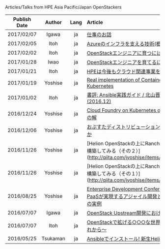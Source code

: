 Articles/Talks from HPE Asia Pacific/Japan OpenStackers

|Publish Date  | Author | Lang | Article |
|:------------:|:------:|:----:|:------- |
|2017/02/07 | Igawa | ja | [仕事のお話](http://www.slideshare.net/masayukiigawa/ss-71840596) |
|2017/02/05 | Itoh | ja | [Azureのインフラを支える技術(概要編)](http://qiita.com/thatsdone/items/1cfaadd9e126045ee7a8) |
|2017/02/02 | Itoh | ja | [OpenStackエンジニアに育つにはどうすればよいの？](http://qiita.com/thatsdone/items/ef538f262161fec9418a) |
|2017/01/28 | Iwao | ja | [OpenStackエンジニアを育てるにはどうすればよいの？](http://qiita.com/nobuyaiwao/items/813b7ce617af43b60542) |
|2017/01/21 | Itoh | ja | [HPEは今後もクラウド関連事業を推進します](http://thatsbun.blogspot.jp/2017/01/hpe.html) |
|2017/01/19 | Yoshise | ja | [Real implementation of Containerized Cloud Foundry on Kubernetes ](http://www.slideshare.net/JunichiYoshise/k8s-meetup-containerizedcloudfoundry)
|2017/01/02 | Itoh | ja | [書評: Ansible実践ガイド / 北山晋吾・著 / インプレス (2016.12)](http://thatsbun.blogspot.jp/2017/01/book-review-practical-ansible.html) |
|2016/12/24 | Yoshise | ja | [Cloud Foundry on Kubernetes on OpenStackというひとつの解](http://qiita.com/jyoshise/items/88a57c9b46760a839c87) |
|2016/12/06 | Yoshise | ja | [おぷすたディストリビューションビジネスは何処へ向かうのか](http://qiita.com/jyoshise/items/76444753ce169393239a) |
|2016/11/26 | Yoshise | ja | [Helion OpenStackの上にRancherでKubernetesクラスタを構築してみる（その２）] (http://qiita.com/jyoshise/items/83bbfe6c18324c56062a)
|2016/11/26 | Yoshise | ja | [Helion OpenStackの上にRancherでKubernetesクラスタを構築してみる（その１）] (http://qiita.com/jyoshise/items/b8fd6928fbad78978665)
|2016/08/25 | Yoshise | ja | [Enterprise Development Conference 2016 プライベートPaaSが実現するアジャイル開発と次世代型アプリケーションの実例](http://www.slideshare.net/JunichiYoshise/enterprise-development-conference-2016-paas)
|2016/07/07 | Igawa | ja | [OpenStack Upstream開発におけるCI品質向上施策](http://www.slideshare.net/masayukiigawa/openstack-upstreamci) |
|2016/07/07 | Itoh | ja | [OpenStackで拡げる○○○な世界 ～HPE Helion の歩みとこれから～](http://www.slideshare.net/thatsdone/openstack-days-tokyo-2016-hpe-presentation)
|2016/05/25 | Tsukaman | ja | [Ansibleでインストール! 新生Helion OpenStack!!](http://www.slideshare.net/tsukaman/20160525helionlifecyclemanager) |

